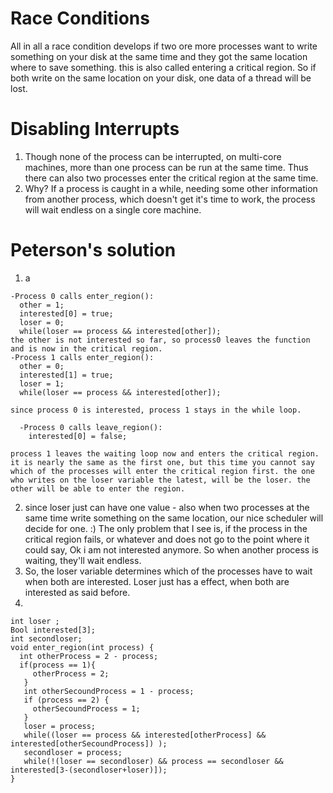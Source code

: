 # Race Conditions
All in all a race condition develops if two ore more processes want to write something on your disk at the same time and they got the same location where to save something. this is also called entering a critical region. So if both write on the same location on your disk, one data of a thread will be lost.

# Disabling Interrupts
  1. Though none of the process can be interrupted, on multi-core machines, more than one process can be run at the same time. Thus there can also two processes enter the critical region at the same time.
  2. Why? If a process is caught in a while, needing some other information from another process, which doesn't get it's time to work, the process will wait endless on a single core machine.

# Peterson's solution
  1. a
  ```
  -Process 0 calls enter_region():
    other = 1;
    interested[0] = true;
    loser = 0;
    while(loser == process && interested[other]);
  the other is not interested so far, so process0 leaves the function and is now in the critical region.
  -Process 1 calls enter_region():
    other = 0;
    interested[1] = true;
    loser = 1;
    while(loser == process && interested[other]);
  ```
    since process 0 is interested, process 1 stays in the while loop.

  ```
    -Process 0 calls leave_region():
      interested[0] = false;
  ```
    process 1 leaves the waiting loop now and enters the critical region.
    it is nearly the same as the first one, but this time you cannot say which of the processes will enter the critical region first. the one who writes on the loser variable the latest, will be the loser. the other will be able to enter the region.
  2. since loser just can have one value - also when two processes at the same time write something on the same location, our nice scheduler will decide for one. :) The only problem that I see is, if the process in the critical region fails, or whatever and does not go to the point where it could say, Ok i am not interested anymore. So when another process is waiting, they'll wait endless.
  3. So, the loser variable determines which of the processes have to wait when both are interested. Loser just has a effect, when both are interested as said before.
  4.
  ```
  int loser ;
  Bool interested[3];
  int secondloser;
  void enter_region(int process) {
    int otherProcess = 2 - process;
    if(process == 1){
       otherProcess = 2;
     }
     int otherSecoundProcess = 1 - process;
     if (process == 2) {
       otherSecoundProcess = 1;
     }
     loser = process;
     while((loser == process && interested[otherProcess] && interested[otherSecoundProcess]) );
     secondloser = process;
     while(!(loser == secondloser) && process == secondloser && interested[3-(secondloser+loser)]);
  }  
  ```
